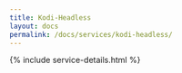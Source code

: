 ```yaml
---
title: Kodi-Headless
layout: docs
permalink: /docs/services/kodi-headless/
---
```


{% include service-details.html %}
